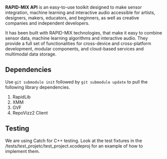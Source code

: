 **RAPID-MIX API** is an easy-to-use toolkit designed to make sensor integration, machine learning and interactive audio accessible for artists, designers, makers, educators, and beginners, as well as creative companies and independent developers.

It has been built with RAPID-MIX technologies, that make it easy to combine sensor data, machine learning algorithms and interactive audio. They provide a full set of functionalities for cross-device and cross-platform development, modular components, and cloud-based services and multimodal data storage.

## Dependencies
Use `git submodule init` followed by `git submodule update` to pull the following library dependencies.  
1. RapidLib
2. XMM
3. GVF
4. RepoVizz2 Client

## Testing   
We are using Catch for C++ testing. Look at the test fixtures in the /tests/test_projetc/test_project.xcodeproj for an example of how to implement them.
